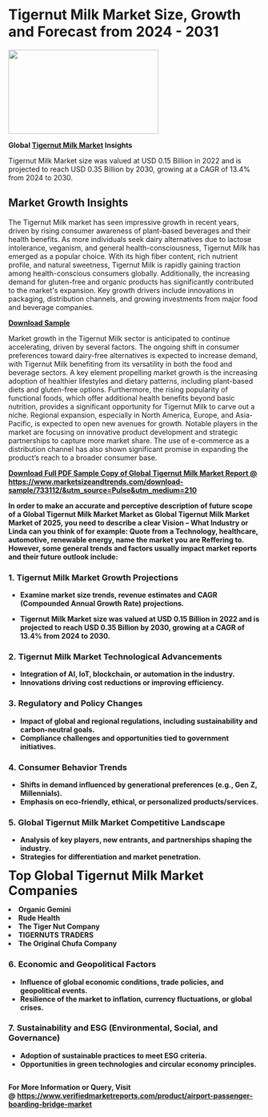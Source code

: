 <H1>Tigernut Milk Market Size, Growth and Forecast from 2024 - 2031</H1><img class="aligncenter size-medium wp-image-584254" src="https://thirdeyenews.in/wp-content/uploads/2024/09/Global-Market-Research-300x168.jpeg" alt="" width="300" height="168" /><p><strong>Global&nbsp;<a href="https://www.marketsizeandtrends.com/download-sample/733112/&amp;utm_source=Pulse&amp;utm_medium=210">Tigernut Milk Market</a> Insights</strong></p><p>Tigernut Milk Market size was valued at USD 0.15 Billion in 2022 and is projected to reach USD 0.35 Billion by 2030, growing at a CAGR of 13.4% from 2024 to 2030.</p><p><h2>Market Growth Insights</h2> <p>The Tigernut Milk market has seen impressive growth in recent years, driven by rising consumer awareness of plant-based beverages and their health benefits. As more individuals seek dairy alternatives due to lactose intolerance, veganism, and general health-consciousness, Tigernut Milk has emerged as a popular choice. With its high fiber content, rich nutrient profile, and natural sweetness, Tigernut Milk is rapidly gaining traction among health-conscious consumers globally. Additionally, the increasing demand for gluten-free and organic products has significantly contributed to the market's expansion. Key growth drivers include innovations in packaging, distribution channels, and growing investments from major food and beverage companies.</p> <p><strong><a href="#">Download Sample</a></strong></p> <p>Market growth in the Tigernut Milk sector is anticipated to continue accelerating, driven by several factors. The ongoing shift in consumer preferences toward dairy-free alternatives is expected to increase demand, with Tigernut Milk benefiting from its versatility in both the food and beverage sectors. A key element propelling market growth is the increasing adoption of healthier lifestyles and dietary patterns, including plant-based diets and gluten-free options. Furthermore, the rising popularity of functional foods, which offer additional health benefits beyond basic nutrition, provides a significant opportunity for Tigernut Milk to carve out a niche. Regional expansion, especially in North America, Europe, and Asia-Pacific, is expected to open new avenues for growth. Notable players in the market are focusing on innovative product development and strategic partnerships to capture more market share. The use of e-commerce as a distribution channel has also shown significant promise in expanding the product’s reach to a broader consumer base.</p> <p><strong><a href="#"></p><p><span class=""><strong>Download Full PDF Sample Copy of Global Tigernut Milk Market Report</strong> @ <a href="https://www.marketsizeandtrends.com/download-sample/733112/&amp;utm_source=Pulse&amp;utm_medium=210" target="_blank">https://www.marketsizeandtrends.com/download-sample/733112/&amp;utm_source=Pulse&amp;utm_medium=210</a></span></p><p>In order to make an accurate and perceptive description of future scope of a Global&nbsp;Tigernut Milk Market Market as Global&nbsp;Tigernut Milk Market Market of 2025, you need to describe a clear Vision &ndash; What Industry or Linda can you think of for example: Quote from a Technology, healthcare, automotive, renewable energy, name the market you are Reffering to. However, some general trends and factors usually impact market reports and their future outlook include:</p><h3>1.&nbsp;<strong>Tigernut Milk Market Growth Projections</strong></h3><ul><li>Examine market size trends, revenue estimates and CAGR (Compounded Annual Growth Rate) projections.</li><li><p>Tigernut Milk Market size was valued at USD 0.15 Billion in 2022 and is projected to reach USD 0.35 Billion by 2030, growing at a CAGR of 13.4% from 2024 to 2030.</p></li></ul><h3>2.&nbsp;<strong>Tigernut Milk Market Technological Advancements</strong></h3><ul><li>Integration of AI, IoT, blockchain, or automation in the industry.</li><li>Innovations driving cost reductions or improving efficiency.</li></ul><h3>3.&nbsp;<strong>Regulatory and Policy Changes</strong></h3><ul><li>Impact of global and regional regulations, including sustainability and carbon-neutral goals.</li><li>Compliance challenges and opportunities tied to government initiatives.</li></ul><h3>4.&nbsp;<strong>Consumer Behavior Trends</strong></h3><ul><li>Shifts in demand influenced by generational preferences (e.g., Gen Z, Millennials).</li><li>Emphasis on eco-friendly, ethical, or personalized products/services.</li></ul><h3>5.&nbsp;<strong>Global Tigernut Milk Market Competitive Landscape</strong></h3><ul><li>Analysis of key players, new entrants, and partnerships shaping the industry.</li><li>Strategies for differentiation and market penetration.</li></ul><p data-pm-slice="1 1 []"><span style="color: inherit; font-family: inherit; font-size: 25px;">Top Global Tigernut Milk Market Companies</span></p><div class="" data-test-id=""><p><li>Organic Gemini</li><li> Rude Health</li><li> The Tiger Nut Company</li><li> TIGERNUTS TRADERS</li><li> The Original Chufa Company</li></p></div><h3>6.&nbsp;<strong>Economic and Geopolitical Factors</strong></h3><ul><li>Influence of global economic conditions, trade policies, and geopolitical events.</li><li>Resilience of the market to inflation, currency fluctuations, or global crises.</li></ul><h3>7.&nbsp;<strong>Sustainability and ESG (Environmental, Social, and Governance)</strong></h3><ul><li>Adoption of sustainable practices to meet ESG criteria.</li><li>Opportunities in green technologies and circular economy principles.</li></ul><h2><strong style="font-size: 14px;">For More Information or Query, Visit @&nbsp;</strong><a style="background-color: #ffffff; font-size: 14px;" href="https://www.marketsizeandtrends.com/report/tigernut-milk-market/" target="_blank">https://www.verifiedmarketreports.com/product/airport-passenger-boarding-bridge-market</a></h2>
